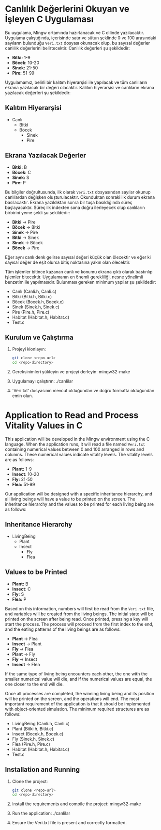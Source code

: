 # Canlılık Değerlerini Okuyan ve İşleyen C Uygulaması

Bu uygulama, Mingw ortamında hazırlanacak ve C dilinde yazılacaktır. Uygulama çalıştığında, içerisinde satır ve sütun şeklinde 0 ve 100 arasındaki sayıların bulunduğu `Veri.txt` dosyası okunacak olup, bu sayısal değerler canlılık değerlerini belirtecektir. Canlılık değerleri şu şekildedir:

- **Bitki:** 1-9
- **Böcek:** 10-20
- **Sinek:** 21-50
- **Pire:** 51-99

Uygulamamız, belirli bir kalıtım hiyerarşisi ile yapılacak ve tüm canlıların ekrana yazılacak bir değeri olacaktır. Kalıtım hiyerarşisi ve canlıların ekrana yazılacak değerleri şu şekildedir:

## Kalıtım Hiyerarşisi
- Canlı
  - Bitki
  - Böcek
    - Sinek
    - Pire

## Ekrana Yazılacak Değerler
- **Bitki:** B
- **Böcek:** C
- **Sinek:** S
- **Pire:** P

Bu bilgiler doğrultusunda, ilk olarak `Veri.txt` dosyasından sayılar okunup canlılardan değişken oluşturulacaktır. Okunduktan sonraki ilk durum ekrana basılacaktır. Ekrana yazıldıktan sonra bir tuşa basıldığında süreç başlayacaktır. Süreç ilk indexten sona doğru ilerleyecek olup canlıların birbirini yeme şekli şu şekildedir:

- **Bitki** → Pire
- **Böcek** → Bitki
- **Sinek** → Pire
- **Bitki** → Sinek
- **Sinek** → Böcek
- **Böcek** → Pire

Eğer aynı canlı denk gelirse sayısal değeri küçük olan ölecektir ve eğer ki sayısal değer de eşit olursa bitiş noktasına yakın olan ölecektir.

Tüm işlemler bitince kazanan canlı ve konumu ekrana çıktı olarak bastırılıp işlemler bitecektir. Uygulamanın en önemli gerekliliği, nesne yönelimli benzetim ile yapılmasıdır. Bulunması gereken minimum yapılar şu şekildedir:

- Canlı (Canli.h, Canli.c)
- Bitki (Bitki.h, Bitki.c)
- Böcek (Bocek.h, Bocek.c)
- Sinek (Sinek.h, Sinek.c)
- Pire (Pire.h, Pire.c)
- Habitat (Habitat.h, Habitat.c)
- Test.c

## Kurulum ve Çalıştırma

1. Projeyi klonlayın:
   ```sh
   git clone <repo-url>
   cd <repo-directory>

2. Gereksinimleri yükleyin ve projeyi derleyin:
   mingw32-make

3. Uygulamayı çalıştırın:
  ./canlilar

4. 'Veri.txt' dosyasının mevcut olduğundan ve doğru formatta olduğundan emin olun.



# Application to Read and Process Vitality Values in C

This application will be developed in the Mingw environment using the C language. When the application runs, it will read a file named `Veri.txt` containing numerical values between 0 and 100 arranged in rows and columns. These numerical values indicate vitality levels. The vitality levels are as follows:

- **Plant:** 1-9
- **Insect:** 10-20
- **Fly:** 21-50
- **Flea:** 51-99

Our application will be designed with a specific inheritance hierarchy, and all living beings will have a value to be printed on the screen. The inheritance hierarchy and the values to be printed for each living being are as follows:

## Inheritance Hierarchy
- LivingBeing
  - Plant
  - Insect
    - Fly
    - Flea

## Values to be Printed
- **Plant:** B
- **Insect:** C
- **Fly:** S
- **Flea:** P

Based on this information, numbers will first be read from the `Veri.txt` file, and variables will be created from the living beings. The initial state will be printed on the screen after being read. Once printed, pressing a key will start the process. The process will proceed from the first index to the end, and the eating patterns of the living beings are as follows:

- **Plant** → Flea
- **Insect** → Plant
- **Fly** → Flea
- **Plant** → Fly
- **Fly** → Insect
- **Insect** → Flea

If the same type of living being encounters each other, the one with the smaller numerical value will die, and if the numerical values are equal, the one closer to the end will die.

Once all processes are completed, the winning living being and its position will be printed on the screen, and the operations will end. The most important requirement of the application is that it should be implemented with object-oriented simulation. The minimum required structures are as follows:

- LivingBeing (Canli.h, Canli.c)
- Plant (Bitki.h, Bitki.c)
- Insect (Bocek.h, Bocek.c)
- Fly (Sinek.h, Sinek.c)
- Flea (Pire.h, Pire.c)
- Habitat (Habitat.h, Habitat.c)
- Test.c

## Installation and Running

1. Clone the project:
   ```sh
   git clone <repo-url>
   cd <repo-directory>

2. Install the requirements and compile the project:
   mingw32-make

3. Run the application:
   ./canlilar

4. Ensure the Veri.txt file is present and correctly formatted.
